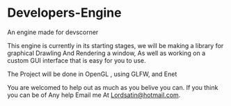 Developers-Engine
=================

An engine made for devscorner

This engine is currently in its starting stages, we will be making a library for graphical Drawling 
And Rendering a window, As well as working on a custom GUI interface that is easy for you to use.

The Project will be done in OpenGL , using GLFW, and Enet

 You are welcomed to help out as much as you belive you can. If you think you can be of 
Any help Email me At  Lordsatin@hotmail.com.